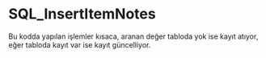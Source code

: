 # SQL_InsertItemNotes
Bu kodda yapılan işlemler kısaca, aranan değer tabloda yok ise kayıt atıyor, eğer tabloda kayıt var ise kayıt güncelliyor.
